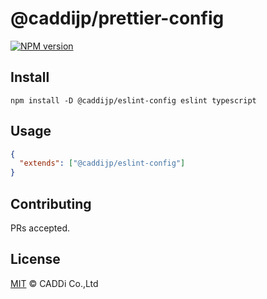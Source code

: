 # @caddijp/prettier-config

[![NPM version](https://badge.fury.io/js/%40caddijp%2Feslint-config.svg)](https://badge.fury.io/js/%40caddijp%2Feslint-config)

## Install

    npm install -D @caddijp/eslint-config eslint typescript

## Usage

```json
{
  "extends": ["@caddijp/eslint-config"]
}
```

## Contributing

PRs accepted.

## License

[MIT](https://github.com/caddijp/frontend/blob/master/LICENSE) © CADDi Co.,Ltd
